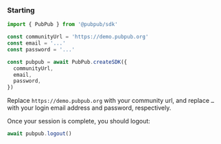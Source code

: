### Starting

```ts
import { PubPub } from '@pubpub/sdk'

const communityUrl = 'https://demo.pubpub.org'
const email = '...'
const password = '...'

const pubpub = await PubPub.createSDK({
  communityUrl,
  email,
  password,
})
```

Replace `https://demo.pubpub.org` with your community url, and replace `…` with your login email address and password, respectively. 

Once your session is complete, you should logout:

```ts
await pubpub.logout()
```
